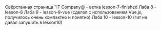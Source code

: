 Свёрстанная страница "IT Company@ - ветка lesson-7-finished
Лаба 8 - lesson-8
Лаба 9 - lesson-9-vue (сделал с использованием Vue.js, получилось очень компактно и понятно)
Лаба 10 - lesson-10 (гит не давал запушить в lesson10)
